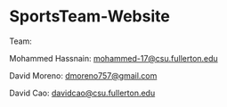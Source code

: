 # SportsTeam-Website

Team:


Mohammed Hassnain: mohammed-17@csu.fullerton.edu


David Moreno: dmoreno757@gmail.com


David Cao: davidcao@csu.fullerton.edu

